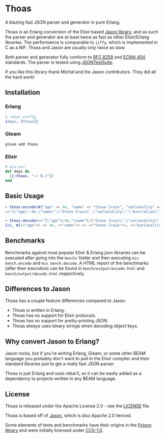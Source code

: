 # Thoas

A blazing fast JSON parser and generator in pure Erlang.

Thoas is an Erlang conversion of the Elixir based [Jason library][jason], and as
such the parser and generator are at least twice as fast as other Elixir/Erlang
libraries. The performance is comparable to `jiffy`, which is implemented in C
as a NIF. Thoas and Jason are usually only twice as slow.

Both parser and generator fully conform to
[RFC 8259](https://tools.ietf.org/html/rfc8259) and
[ECMA 404](http://www.ecma-international.org/publications/standards/Ecma-404.htm)
standards. The parser is tested using [JSONTestSuite](https://github.com/nst/JSONTestSuite).

If you like this library thank Michał and the Jason contributors. They did all
the hard work!

## Installation

### Erlang

```erlang
% rebar.config
{deps, [thoas]}
```

### Gleam

```shell
gleam add thoas
```

### Elixir

```elixir
# mix.exs
def deps do
  [{:thoas, "~> 0.1"}]
end
```

## Basic Usage

```erlang
> thoas:encode(#{"age" => 44, "name" => "Steve Irwin", "nationality" => "Australian"}).
<<"{\"age\":44,\"name\":\"Steve Irwin\",\"nationality\":\"Australian\"}">>

> thoas:decode(<<"{\"age"\:44,"\name"\:\"Steve Irwin\",\"nationality\":\"Australian\"}">>).
{ok, #{<<"age">> => 44, <<"name">> => <<"Steve Irwin">>, <<"nationality">> => <<"Australian">>}}
```

## Benchmarks

Benchmarks against most popular Elixir & Erlang json libraries can be executed after
going into the `bench/` folder and then executing `mix bench.encode` and `mix bench.decode`.
A HTML report of the benchmarks (after their execution) can be found in
`bench/output/encode.html` and `bench/output/decode.html` respectively.

## Differences to Jason

Thoas has a couple feature differences compared to Jason.

- Thoas is written in Erlang.
- Thoas has no support for Elixir protocols.
- Thoas has no support for pretty-printing JSON.
- Thoas always uses binary strings when decoding object keys.

## Why convert Jason to Erlang?

Jason rocks, but if you're writing Erlang, Gleam, or some other BEAM language
you probably don't want to pull in the Elixir compiler and their standard
libraries just to get a really fast JSON parser.

Thoas is just Erlang and uses rebar3, so it can be easily added as a dependency
to projects written in any BEAM language.

## License

Thoas is released under the Apache License 2.0 - see the [LICENSE](LICENSE) file.

Thoas is based off of [Jason][jason], which is also Apache 2.0 lienced.

Some elements of tests and benchmarks have their origins in the
[Poison library](https://github.com/devinus/poison) and were initially licensed under [CC0-1.0](https://creativecommons.org/publicdomain/zero/1.0/).

[jason]: https://github.com/michalmuskala/jason

